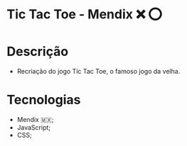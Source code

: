 # Tic Tac Toe - Mendix :x: :o:

# Descrição
- Recriação do jogo Tic Tac Toe, o famoso jogo da velha.

# Tecnologias

- Mendix :mexico:;
- JavaScript;
- CSS;

